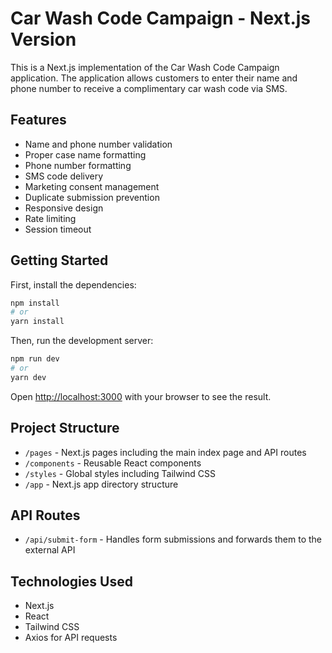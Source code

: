 # Car Wash Code Campaign - Next.js Version

This is a Next.js implementation of the Car Wash Code Campaign application. The application allows customers to enter their name and phone number to receive a complimentary car wash code via SMS.

## Features

- Name and phone number validation
- Proper case name formatting
- Phone number formatting
- SMS code delivery
- Marketing consent management
- Duplicate submission prevention
- Responsive design
- Rate limiting
- Session timeout

## Getting Started

First, install the dependencies:

```bash
npm install
# or
yarn install
```

Then, run the development server:

```bash
npm run dev
# or
yarn dev
```

Open [http://localhost:3000](http://localhost:3000) with your browser to see the result.

## Project Structure

- `/pages` - Next.js pages including the main index page and API routes
- `/components` - Reusable React components
- `/styles` - Global styles including Tailwind CSS
- `/app` - Next.js app directory structure

## API Routes

- `/api/submit-form` - Handles form submissions and forwards them to the external API

## Technologies Used

- Next.js
- React
- Tailwind CSS
- Axios for API requests
